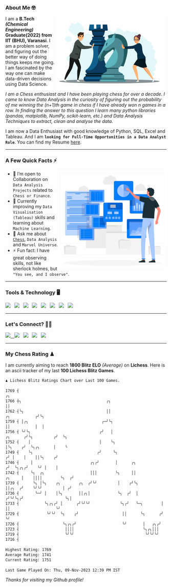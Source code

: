 ### About Me 🤓
<img align="right" alt="Coding" width="350" src="https://github.com/Laxman-Lakhan/Laxman-Lakhan/blob/master/Assets/Chess_Vector.jpg">   

I am a **B.Tech** _**(Chemical Engineering)**_ **Graduate(2022) from IIT (BHU), Varanasi**. I am a problem solver, and figuring out the better way of doing things keeps me going. I am fascinated by the way one can make data-driven decisions using Data Science. 

_I am a Chess enthusiast and I have been playing chess for over a decade. I came to know Data Analysis in the curiosity of figuring out the probability of me winning the (n+1)th game in chess if I have already won n games in a row. In finding the answer to this question I learn many python libraries (pandas, matplotlib, NumPy, scikit-learn, etc.) and Data Analysis Techniques to extract, clean and analyse the data._

I am now a Data Enthusiast with good knowledge of Python, SQL, Excel and Tableau. And I am **`looking for Full-Time Opportunities in a Data Analyst Role`**. You can find my Resume
 [here](https://drive.google.com/file/d/1UIOoogRLj5eGQFQBkuvMmTISZVdl2Ok7/view?usp=sharing).


---

### A Few Quick Facts ⚡️
<img align="right" alt="Coding" width="340" src="https://github.com/Laxman-Lakhan/Laxman-Lakhan/blob/master/Assets/Data_Vector.jpg">   

- 🤝 I’m open to Collaboration on `Data Analysis Projects` related to `Chess or Finance`.
- 📖 Currently improving my `Data Visualisation (Tableau)` skills and learning about `Machine Learning`.
- 💬 Ask me about [`Chess`](https://lichess.org/@/YourKingIsInDanger), `Data Analysis` and `Marvel Universe`.
- ⚡️ Fun fact: I have great observing skills, not like sherlock holmes, but `"You see, and I observe"`.

---
### Tools & Technology 🖥

<img src="https://img.shields.io/badge/Python-white?logo=Python&logoColor=ColorName&style=ShieldStyle" /> &nbsp;
<img src="https://img.shields.io/badge/MySQL-white?logo=MySQL&logoColor=ColorName&style=ShieldStyle" /> &nbsp;
<img src="https://img.shields.io/badge/Tableau-white?logo=Tableau&logoColor=ColorName&style=ShieldStyle" /> &nbsp;
<img src="https://img.shields.io/badge/Excel-white?logo=Microsoft+Excel&logoColor=196F3D&style=ShieldStyle" /> &nbsp;
<img src="https://img.shields.io/badge/Jupyter-white?logo=Jupyter&logoColor=ColorName&style=ShieldStyle" /> &nbsp;
<img src="https://img.shields.io/badge/pandas-white?logo=Pandas&logoColor=000080&style=ShieldStyle" /> &nbsp;
<img src="https://img.shields.io/badge/numpy-white?logo=Numpy&logoColor=85C1E9&style=ShieldStyle" /> &nbsp;
<img src="https://img.shields.io/badge/scikit learn-white?logo=Scikit+Learn&logoColor=ColorName&style=ShieldStyle" /> &nbsp;



---

### Let's Connect? 🫳🏻

<a href="mailto:laxmansingh.lakhan@gmail.com"> <img src="https://img.icons8.com/fluent/48/000000/gmail.png" width="3.5%"/> &nbsp;
[<img src="https://img.icons8.com/color/48/000000/linkedin.png" width="3.5%"/>](https://www.linkedin.com/in/laxman-lakhan/)  &nbsp;
[<img src="https://img.icons8.com/fluent/48/000000/facebook-new.png" width="3.5%"/>](https://www.facebook.com/s.laxmanlakhan/)  &nbsp;
[<img src="https://img.icons8.com/fluent/48/000000/instagram-new.png" width="3.5%"/>](https://www.instagram.com/laxman.lakhan/)  &nbsp;
[<img src="https://img.icons8.com/color/48/000000/twitter.png" width="3.5%"/>](https://twitter.com/laxman__lakhan)  &nbsp;

 ---
  
### My Chess Rating ♟
  
I am currently aiming to reach **1800 Blitz ELO** *(Average)* on **Lichess**. Here is an ascii tracker of my last **100 Lichess Blitz Games**.

  ```
  ♟︎ 𝙻𝚒𝚌𝚑𝚎𝚜𝚜 𝙱𝚕𝚒𝚝𝚣 𝚁𝚊𝚝𝚒𝚗𝚐𝚜 𝙲𝚑𝚊𝚛𝚝 𝚘𝚟𝚎𝚛 𝙻𝚊𝚜𝚝 𝟷00 𝙶𝚊𝚖𝚎𝚜.
  
1769 ┤                                                                                               ╭╮
1766 ┼╮                                     ╭╮                                                       ││
1762 ┤╰╮                                    ││                                         ╭╮           ╭╯╰╮
1759 ┤ │╭╮                                ╭─╯╰╮                                        ││           │  │
1756 ┤ ╰╯╰╮                              ╭╯   │                               ╭╮      ╭╯╰╮         ╭╯  ╰╮
1752 ┤    │                              │    ╰╮                              │╰╮    ╭╯  ╰╮╭╮      │    ╰
1749 ┤    ╰╮                            ╭╯     ╰╮                            ╭╯ │    │    ││╰╮    ╭╯
1746 ┤     │                         ╭╮╭╯       │      ╭╮                   ╭╯  ╰╮╭╮╭╯    ╰╯ │    │
1742 ┤     ╰╮  ╭╮                    │││        ╰╮     ││            ╭╮     │    ││││        ╰╮  ╭╯
1739 ┤      ╰╮ │╰╮    ╭╮        ╭╮  ╭╯╰╯         │    ╭╯╰╮           ││╭╮  ╭╯    ╰╯╰╯         │ ╭╯
1736 ┤       ╰─╯ │    │╰╮       ││╭╮│            ╰╮  ╭╯  │          ╭╯╰╯╰╮╭╯                  ╰╮│
1733 ┤           ╰╮╭╮╭╯ │      ╭╯╰╯╰╯             ╰╮╭╯   ╰─╮        │    ││                    ╰╯
1729 ┤            ╰╯╰╯  ╰╮    ╭╯                   ││      ╰╮      ╭╯    ╰╯
1726 ┤                   ╰╮╭╮╭╯                    ╰╯       │   ╭╮╭╯
1723 ┤                    ││││                              ╰╮╭╮│││
1719 ┤                    ╰╯╰╯                               ╰╯╰╯╰╯
1716 ┤ 

Highest Rating: 1769
Average Rating: 1741
Current Rating: 1751 

Last Game Played On: Thu, 09-Nov-2023 12:39 PM IST
  ```
  
  
*Thanks for visiting my Github profile!*
